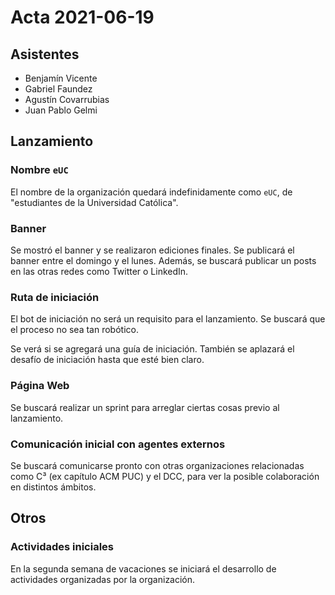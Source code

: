 # Acta 2021-06-19

## Asistentes

- Benjamín Vicente
- Gabriel Faundez
- Agustín Covarrubias
- Juan Pablo Gelmi


## Lanzamiento

### Nombre `eUC`

El nombre de la organización quedará indefinidamente
como `eUC`, de "estudiantes de la Universidad Católica".

### Banner

Se mostró el banner y se realizaron ediciones finales.
Se publicará el banner entre el domingo y el lunes.
Además, se buscará publicar un posts en las otras redes
como Twitter o LinkedIn.

### Ruta de iniciación

El bot de iniciación no será un requisito para el lanzamiento.
Se buscará que el proceso no sea tan robótico.

Se verá si se agregará una guía de iniciación.
También se aplazará el desafío de iniciación
hasta que esté bien claro.

### Página Web

Se buscará realizar un sprint para arreglar ciertas cosas
previo al lanzamiento.

### Comunicación inicial con agentes externos

Se buscará comunicarse pronto con otras organizaciones relacionadas
como C³ (ex capítulo ACM PUC) y el DCC, para ver la posible
colaboración en distintos ámbitos.


## Otros

### Actividades iniciales

En la segunda semana de vacaciones se iniciará el desarrollo
de actividades organizadas por la organización.
